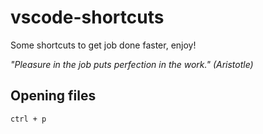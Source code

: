 # vscode-shortcuts
Some shortcuts to get job done faster, enjoy!

*"Pleasure in the job puts perfection in the work." (Aristotle)*

## Opening files
```
ctrl + p

``` 
